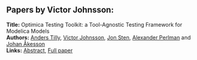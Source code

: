 <h2>Papers by Victor Johnsson:</h2>
<p>
<b>Title:</b> Optimica Testing Toolkit: a Tool-Agnostic Testing Framework for Modelica Models<br />
<b>Authors:</b> <a href="../authors/author_311.html">Anders Tilly</a>, <a href="../authors/author_151.html">Victor Johnsson</a>, <a href="../authors/author_294.html">Jon Sten</a>, <a href="../authors/author_234.html">Alexander Perlman</a> and <a href="../authors/author_2.html">Johan Åkesson</a><br />
<b>Links:</b> <a href="../abstracts/abstract_74.pdf">Abstract</a>, <a href="../submissions/ecp15118687_TillyJohnssonStenPerlmanAkesson.pdf">Full paper</a>
</p>